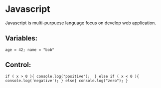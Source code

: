 # Javascript 

Javascript is multi-purpuese language focus on develop web application. 

## Variables: 
`
age = 42;
name = "bob"
`

## Control:
`
if ( x > 0 ){
  console.log("positive"); 
}
else if ( x < 0 ){
  console.log('negative');
}
else{
  console.log("zero");
}
`

    
    
    
      
      
      
      
      
      
      
      
      
      
      
      
      